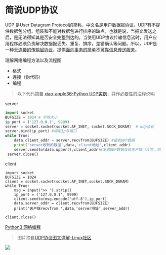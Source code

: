 # 简说UDP协议

UDP 是User Datagram Protocol的简称，中文名是用户数据报协议，UDP有不提供数据包分组、组装和不能对数据包进行排序的缺点，也就是说，当报文发送之后，是无法得知其是否安全完整到达的。当使用UDP协议传输信息流时，用户应用程序必须负责解决数据报丢失、重复、排序，差错确认等问题。所以，UDP是一种<ins>无连接的传输层协议</ins>，提供<ins>面向事务的简单不可靠信息传送服务</ins>。


理解网络编程方法以及流程图

* 格式
* 连接（伪代码）
* 编程

> 以下代码摘自 [xiao-apple36-Python UDP实例](cnblogs.com/xiao-apple36/p/9279108.html)，并作必要性的注释说明

server

```python
import socket
BUFSIZE = 1024 # 字符大小
ip_port = ('127.0.0.1', 9999)
server = socket.socket(socket.AF_INET, socket.SOCK_DGRAM)  # udp协议
server.bind(ip_port) #绑定ip与端口
while True:
    data,client_addr = server.recvfrom(BUFSIZE) #接收UDP数据
    print('server收到的数据',data,'client地址',client_addr)
    server.sendto(data.upper(),client_addr)#发送UDP数据会给客户端（大写，地址端口（套接字））
 server.close()
```
client

```
import socket
BUFSIZE = 1024
client = socket.socket(socket.AF_INET,socket.SOCK_DGRAM)
while True:
    msg = input(">> ").strip()
    ip_port = ('127.0.0.1', 9999)
    client.sendto(msg.encode('utf-8'),ip_port)
    data,server_addr = client.recvfrom(BUFSIZE)
    print('客户端recvfrom ',data,'server地址',server_addr)
 
client.close()
```


[Python3 网络编程](https://www.runoob.com/python3/python3-socket.html)

> 图片摘自[UDP协议图文详解-Linux社区](https://www.linuxidc.com/Linux/2018-09/154366.htm)

![](https://i.postimg.cc/rsyz9qX9/180924145972612.jpg)
